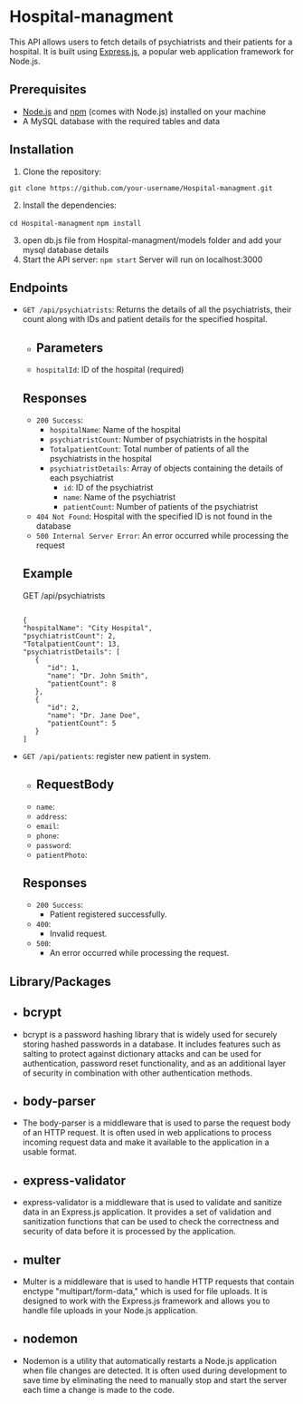 # Hospital-managment

This API allows users to fetch details of psychiatrists and their patients for a hospital. It is built using [Express.js](https://expressjs.com/), a popular web application framework for Node.js.

## Prerequisites

- [Node.js](https://nodejs.org/) and [npm](https://www.npmjs.com/) (comes with Node.js) installed on your machine
- A MySQL database with the required tables and data

## Installation

1. Clone the repository:

`git clone https://github.com/your-username/Hospital-managment.git`

2. Install the dependencies:

`cd Hospital-managment`
`npm install`

3. open db.js file from Hospital-managment/models folder and add your mysql database details
4. Start the API server:
   `npm start`
   Server will run on localhost:3000
   

## Endpoints

- `GET /api/psychiatrists`: Returns the details of all the psychiatrists, their count along with IDs and patient details for the specified hospital.

   - ## Parameters

   - `hospitalId`: ID of the hospital (required)

   ## Responses

   - `200 Success`:
     - `hospitalName`: Name of the hospital
     - `psychiatristCount`: Number of psychiatrists in the hospital
     - `TotalpatientCount`: Total number of patients of all the psychiatrists in the hospital
     - `psychiatristDetails`: Array of objects containing the details of each psychiatrist
       - `id`: ID of the psychiatrist
       - `name`: Name of the psychiatrist
       - `patientCount`: Number of patients of the psychiatrist
   - `404 Not Found`: Hospital with the specified ID is not found in the database
   - `500 Internal Server Error`: An error occurred while processing the request

   ## Example

   GET /api/psychiatrists
   ```

   {
   "hospitalName": "City Hospital",
   "psychiatristCount": 2,
   "TotalpatientCount": 13,
   "psychiatristDetails": [
      {
         "id": 1,
         "name": "Dr. John Smith",
         "patientCount": 8
      },
      {
         "id": 2,
         "name": "Dr. Jane Doe",
         "patientCount": 5
      }
   ]
   ```
- `GET /api/patients`: register new patient in system.
   - ## RequestBody
   - `name`:
   - `address`:
   - `email`:
   - `phone`:
   - `password`:
   - `patientPhoto`:

   ## Responses
   - `200 Success`:
      - Patient registered successfully.
   - `400`:
      - Invalid request.
   - `500`:
      - An error occurred while processing the request.

## Library/Packages
   - ## bcrypt
   - bcrypt is a password hashing library that is widely used for securely storing hashed passwords in a database. It includes features such as salting to protect against dictionary attacks and can be used for authentication, password reset functionality, and as an additional layer of security in combination with other authentication methods.
   - ## body-parser
   - The body-parser is a middleware that is used to parse the request body of an HTTP request. It is often used in web applications to process incoming request data and make it available to the application in a usable format.
   - ## express-validator
   - express-validator is a middleware that is used to validate and sanitize data in an Express.js application. It provides a set of validation and sanitization functions that can be used to check the correctness and security of data before it is processed by the application.
   - ## multer
   - Multer is a middleware that is used to handle HTTP requests that contain enctype "multipart/form-data," which is used for file uploads. It is designed to work with the Express.js framework and allows you to handle file uploads in your Node.js application.
   - ## nodemon
   - Nodemon is a utility that automatically restarts a Node.js application when file changes are detected. It is often used during development to save time by eliminating the need to manually stop and start the server each time a change is made to the code.
  
   


